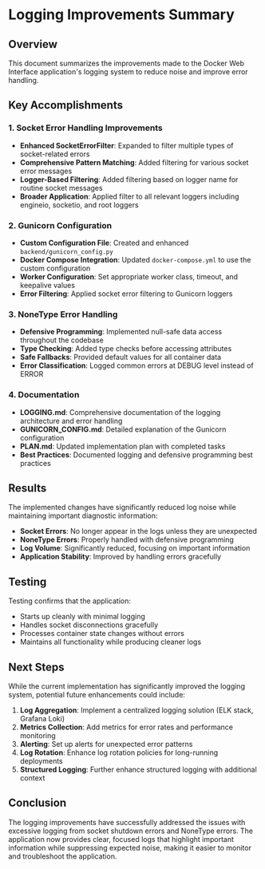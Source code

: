 # Logging Improvements Summary

## Overview

This document summarizes the improvements made to the Docker Web Interface application's logging system to reduce noise and improve error handling.

## Key Accomplishments

### 1. Socket Error Handling Improvements

-   **Enhanced SocketErrorFilter**: Expanded to filter multiple types of socket-related errors
-   **Comprehensive Pattern Matching**: Added filtering for various socket error messages
-   **Logger-Based Filtering**: Added filtering based on logger name for routine socket messages
-   **Broader Application**: Applied filter to all relevant loggers including engineio, socketio, and root loggers

### 2. Gunicorn Configuration

-   **Custom Configuration File**: Created and enhanced `backend/gunicorn_config.py`
-   **Docker Compose Integration**: Updated `docker-compose.yml` to use the custom configuration
-   **Worker Configuration**: Set appropriate worker class, timeout, and keepalive values
-   **Error Filtering**: Applied socket error filtering to Gunicorn loggers

### 3. NoneType Error Handling

-   **Defensive Programming**: Implemented null-safe data access throughout the codebase
-   **Type Checking**: Added type checks before accessing attributes
-   **Safe Fallbacks**: Provided default values for all container data
-   **Error Classification**: Logged common errors at DEBUG level instead of ERROR

### 4. Documentation

-   **LOGGING.md**: Comprehensive documentation of the logging architecture and error handling
-   **GUNICORN_CONFIG.md**: Detailed explanation of the Gunicorn configuration
-   **PLAN.md**: Updated implementation plan with completed tasks
-   **Best Practices**: Documented logging and defensive programming best practices

## Results

The implemented changes have significantly reduced log noise while maintaining important diagnostic information:

-   **Socket Errors**: No longer appear in the logs unless they are unexpected
-   **NoneType Errors**: Properly handled with defensive programming
-   **Log Volume**: Significantly reduced, focusing on important information
-   **Application Stability**: Improved by handling errors gracefully

## Testing

Testing confirms that the application:

-   Starts up cleanly with minimal logging
-   Handles socket disconnections gracefully
-   Processes container state changes without errors
-   Maintains all functionality while producing cleaner logs

## Next Steps

While the current implementation has significantly improved the logging system, potential future enhancements could include:

1. **Log Aggregation**: Implement a centralized logging solution (ELK stack, Grafana Loki)
2. **Metrics Collection**: Add metrics for error rates and performance monitoring
3. **Alerting**: Set up alerts for unexpected error patterns
4. **Log Rotation**: Enhance log rotation policies for long-running deployments
5. **Structured Logging**: Further enhance structured logging with additional context

## Conclusion

The logging improvements have successfully addressed the issues with excessive logging from socket shutdown errors and NoneType errors. The application now provides clear, focused logs that highlight important information while suppressing expected noise, making it easier to monitor and troubleshoot the application.
